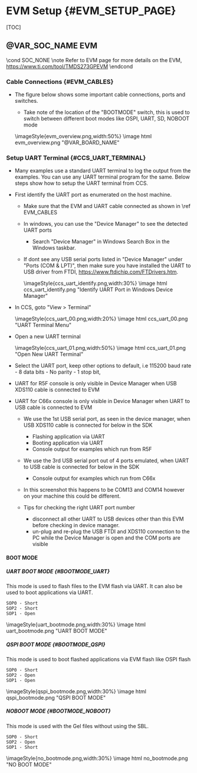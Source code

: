 #  EVM Setup {#EVM_SETUP_PAGE}

[TOC]

## @VAR_SOC_NAME EVM

\cond SOC_NONE
\note Refer to EVM page for more details on the EVM, https://www.ti.com/tool/TMDS273GPEVM
\endcond

### Cable Connections {#EVM_CABLES}

- The figure below shows some important cable connections, ports and switches.
  - Take note of the location of the "BOOTMODE" switch, this is used to
    switch between different boot modes like OSPI, UART, SD, NOBOOT mode

  \imageStyle{evm_overview.png,width:50%}
  \image html evm_overview.png "@VAR_BOARD_NAME"

### Setup UART Terminal {#CCS_UART_TERMINAL}

- Many examples use a standard UART terminal to log the output from the examples.
  You can use any UART terminal program for the same. Below steps show how to setup
  the UART terminal from CCS.

- First identify the UART port as enumerated on the host machine.

  - Make sure that the EVM and UART cable connected as shown in \ref EVM_CABLES

  - In windows, you can use the "Device Manager" to see the detected UART ports
    - Search "Device Manager" in Windows Search Box in the Windows taskbar.

  - If dont see any USB serial ports listed in "Device Manager" under "Ports (COM & LPT)",
    then make sure you have installed the UART to USB driver from FTDI, https://www.ftdichip.com/FTDrivers.htm.

    \imageStyle{ccs_uart_identify.png,width:30%}
    \image html ccs_uart_identify.png "Identify UART Port in Windows Device Manager"

- In CCS, goto "View > Terminal"

    \imageStyle{ccs_uart_00.png,width:20%}
    \image html ccs_uart_00.png "UART Terminal Menu"

- Open a new UART terminal

    \imageStyle{ccs_uart_01.png,width:50%}
    \image html ccs_uart_01.png "Open New UART Terminal"

- Select the UART port, keep other options to default, i.e 115200 baud rate - 8 data bits - No parity - 1 stop bit,

- UART for R5F console is only visible in Device Manager when USB XDS110 cable is connected to EVM

- UART for C66x console is only visible in Device Manager when UART to USB cable is connected to EVM

  - We use the 1st USB serial port, as seen in the device manager, when USB XDS110 cable is connected for below in the SDK
    - Flashing application via UART
    - Booting application via UART
    - Console output for examples which run from R5F

  - We use the 3rd USB serial port out of 4 ports emulated, when UART to USB cable is connected for below in the SDK
    - Console output for examples which run from C66x

  - In this screenshot this happens to be COM13 and COM14 however on your machine this could be different.

  - Tips for checking the right UART port number
     - disconnect all other UART to USB devices other than this EVM before checking in device manager.
     -  un-plug and re-plug the USB FTDI and XDS110 connection to the PC while the Device Manager is open and the COM ports are visible

#### BOOT MODE

##### UART BOOT MODE  {#BOOTMODE_UART}

This mode is used to flash files to the EVM flash via UART. It can also be used to boot applications via UART.

    SOP0 - Short
    SOP2 - Short
    SOP1 - Open

  \imageStyle{uart_bootmode.png,width:30%}
  \image html uart_bootmode.png "UART BOOT MODE"

##### QSPI BOOT MODE  {#BOOTMODE_QSPI}

This mode is used to boot flashed applications via EVM flash like OSPI flash

    SOP0 - Short
    SOP2 - Open
    SOP1 - Open

  \imageStyle{qspi_bootmode.png,width:30%}
  \image html qspi_bootmode.png "QSPI BOOT MODE"


##### NOBOOT MODE  {#BOOTMODE_NOBOOT}

This mode is used with the Gel files without using the SBL.

    SOP0 - Short
    SOP2 - Open
    SOP1 - Short

  \imageStyle{no_bootmode.png,width:30%}
  \image html no_bootmode.png "NO BOOT MODE"


